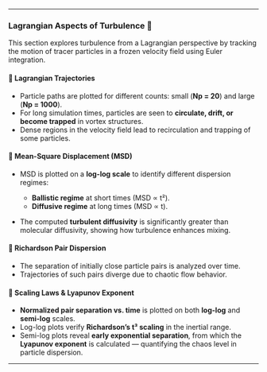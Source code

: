 
---

### **Lagrangian Aspects of Turbulence** 🧭

This section explores turbulence from a Lagrangian perspective by tracking the motion of tracer particles in a frozen velocity field using Euler integration.

#### 🔹 Lagrangian Trajectories

* Particle paths are plotted for different counts: small (**Np = 20**) and large (**Np = 1000**).
* For long simulation times, particles are seen to **circulate, drift, or become trapped** in vortex structures.
* Dense regions in the velocity field lead to recirculation and trapping of some particles.

#### 🔹 Mean-Square Displacement (MSD)

* MSD is plotted on a **log-log scale** to identify different dispersion regimes:

  * **Ballistic regime** at short times (MSD ∝ t²).
  * **Diffusive regime** at long times (MSD ∝ t).
* The computed **turbulent diffusivity** is significantly greater than molecular diffusivity, showing how turbulence enhances mixing.

#### 🔹 Richardson Pair Dispersion

* The separation of initially close particle pairs is analyzed over time.
* Trajectories of such pairs diverge due to chaotic flow behavior.

#### 🔹 Scaling Laws & Lyapunov Exponent

* **Normalized pair separation vs. time** is plotted on both **log-log** and **semi-log** scales.
* Log-log plots verify **Richardson’s t³ scaling** in the inertial range.
* Semi-log plots reveal **early exponential separation**, from which the **Lyapunov exponent** is calculated — quantifying the chaos level in particle dispersion.

---

